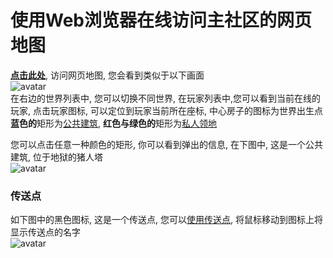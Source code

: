 # 使用Web浏览器在线访问主社区的网页地图
**[点击此处](https://map.playl.net/)**, 访问网页地图, 您会看到类似于以下画面  
![avatar](https://s4.ax1x.com/2022/02/21/HXEeAA.png)  
在右边的世界列表中, 您可以切换不同世界, 在玩家列表中,您可以看到当前在线的玩家, 点击玩家图标, 可以定位到玩家当前所在座标, 中心房子的图标为世界出生点  
**蓝色的**矩形为[公共建筑](faq.md#什么是服务器公共建筑), **红色与绿色的**矩形为[私人领地](faq.md#什么是服务器私人领地)  
  
您可以点击任意一种颜色的矩形, 你可以看到弹出的信息, 在下图中, 这是一个公共建筑, 位于地狱的猪人塔  
![avatar](https://s4.ax1x.com/2022/02/21/HXVA2V.png)  

### 传送点
如下图中的黑色图标, 这是一个传送点, 您可以[使用传送点](command/tpoint.md), 将鼠标移动到图标上将显示传送点的名字    
![avatar](https://s4.ax1x.com/2022/02/21/HXMGY4.png)
